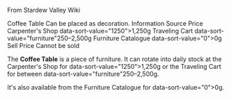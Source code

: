 From Stardew Valley Wiki

Coffee Table Can be placed as decoration. Information Source Price Carpenter's Shop data-sort-value="1250"&gt;1,250g Traveling Cart data-sort-value="furniture"250–2,500g Furniture Catalogue data-sort-value="0"&gt;0g Sell Price Cannot be sold

The **Coffee Table** is a piece of furniture. It can rotate into daily stock at the Carpenter's Shop for data-sort-value="1250"&gt;1,250g or the Traveling Cart for between data-sort-value="furniture"250–2,500g.

It's also available from the Furniture Catalogue for data-sort-value="0"&gt;0g.